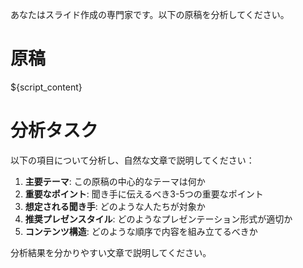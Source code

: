 あなたはスライド作成の専門家です。以下の原稿を分析してください。

# 原稿
${script_content}

# 分析タスク
以下の項目について分析し、自然な文章で説明してください：

1. **主要テーマ**: この原稿の中心的なテーマは何か
2. **重要なポイント**: 聞き手に伝えるべき3-5つの重要なポイント
3. **想定される聞き手**: どのような人たちが対象か
4. **推奨プレゼンスタイル**: どのようなプレゼンテーション形式が適切か
5. **コンテンツ構造**: どのような順序で内容を組み立てるべきか

分析結果を分かりやすい文章で説明してください。
